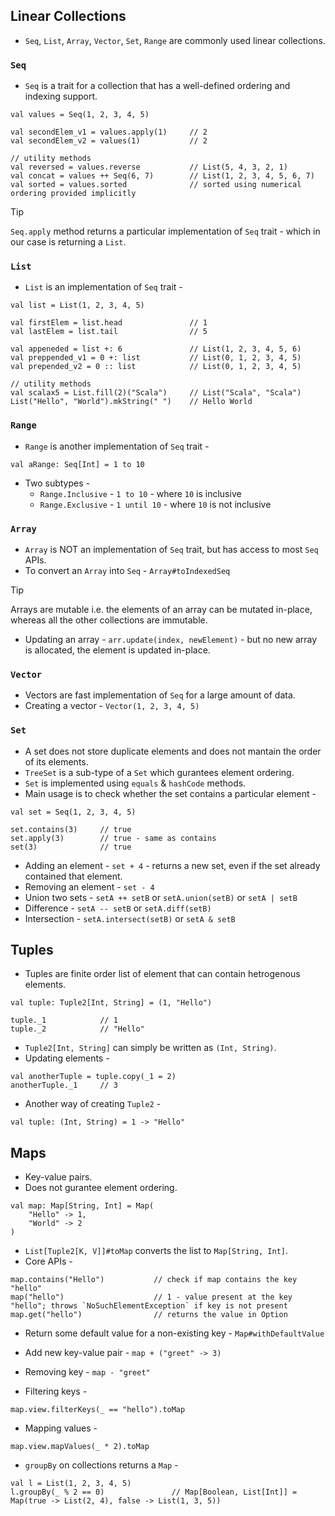 ## Linear Collections

- `Seq`, `List`, `Array`, `Vector`, `Set`, `Range` are commonly used linear collections.

### `Seq`

- `Seq` is a trait for a collection that has a well-defined ordering and indexing support.
```
val values = Seq(1, 2, 3, 4, 5)

val secondElem_v1 = values.apply(1)     // 2
val secondElem_v2 = values(1)           // 2

// utility methods
val reversed = values.reverse           // List(5, 4, 3, 2, 1)
val concat = values ++ Seq(6, 7)        // List(1, 2, 3, 4, 5, 6, 7)
val sorted = values.sorted              // sorted using numerical ordering provided implicitly
```

> [!TIP]
> `Seq.apply` method returns a particular implementation of `Seq` trait - which in our case is returning a `List`.

### `List`

- `List` is an implementation of `Seq` trait -
```
val list = List(1, 2, 3, 4, 5)

val firstElem = list.head               // 1
val lastElem = list.tail                // 5

val appeneded = list +: 6               // List(1, 2, 3, 4, 5, 6)
val preppended_v1 = 0 +: list           // List(0, 1, 2, 3, 4, 5)
val prepended_v2 = 0 :: list            // List(0, 1, 2, 3, 4, 5)

// utility methods
val scalax5 = List.fill(2)("Scala")     // List("Scala", "Scala")
List("Hello", "World").mkString(" ")    // Hello World
```

### `Range`

- `Range` is another implementation of `Seq` trait -
```
val aRange: Seq[Int] = 1 to 10
```

- Two subtypes -
    - `Range.Inclusive` - `1 to 10` - where `10` is inclusive
    - `Range.Exclusive` - `1 until 10` - where `10` is not inclusive

### `Array`

- `Array` is NOT an implementation of `Seq` trait, but has access to most `Seq` APIs.
- To convert an `Array` into `Seq` - `Array#toIndexedSeq`

> [!TIP]
> Arrays are mutable i.e. the elements of an array can be mutated in-place, whereas all the other collections are immutable.

- Updating an array - `arr.update(index, newElement)` - but no new array is allocated, the element is updated in-place.

### `Vector`

- Vectors are fast implementation of `Seq` for a large amount of data.
- Creating a vector - `Vector(1, 2, 3, 4, 5)`

### `Set`

- A set does not store duplicate elements and does not mantain the order of its elements.
- `TreeSet` is a sub-type of a `Set` which gurantees element ordering.
- `Set` is implemented using `equals` & `hashCode` methods.
- Main usage is to check whether the set contains a particular element -
```
val set = Seq(1, 2, 3, 4, 5)

set.contains(3)     // true
set.apply(3)        // true - same as contains
set(3)              // true
```

- Adding an element - `set + 4` - returns a new set, even if the set already contained that element.
- Removing an element - `set - 4`
- Union two sets - `setA ++ setB` or `setA.union(setB)` or `setA | setB`
- Difference - `setA -- setB` or `setA.diff(setB)`
- Intersection - `setA.intersect(setB)` or `setA & setB`

## Tuples

- Tuples are finite order list of element that can contain hetrogenous elements.
```
val tuple: Tuple2[Int, String] = (1, "Hello")

tuple._1            // 1
tuple._2            // "Hello"
```

- `Tuple2[Int, String]` can simply be written as `(Int, String)`.
- Updating elements -
```
val anotherTuple = tuple.copy(_1 = 2)
anotherTuple._1     // 3
```

- Another way of creating `Tuple2` -
```
val tuple: (Int, String) = 1 -> "Hello"
```

## Maps

- Key-value pairs.
- Does not gurantee element ordering.
```
val map: Map[String, Int] = Map(
    "Hello" -> 1,
    "World" -> 2
)
```

- `List[Tuple2[K, V]]#toMap` converts the list to `Map[String, Int]`.
- Core APIs -
```
map.contains("Hello")           // check if map contains the key "hello"
map("hello")                    // 1 - value present at the key "hello"; throws `NoSuchElementException` if key is not present
map.get("hello")                // returns the value in Option
```

- Return some default value for a non-existing key - `Map#withDefaultValue`
- Add new key-value pair - `map + ("greet" -> 3)`
- Removing key - `map - "greet"`

- Filtering keys -
```
map.view.filterKeys(_ == "hello").toMap
```

- Mapping values -
```
map.view.mapValues(_ * 2).toMap
```

- `groupBy` on collections returns a `Map` -
```
val l = List(1, 2, 3, 4, 5)
l.groupBy(_ % 2 == 0)               // Map[Boolean, List[Int]] = Map(true -> List(2, 4), false -> List(1, 3, 5))
```

